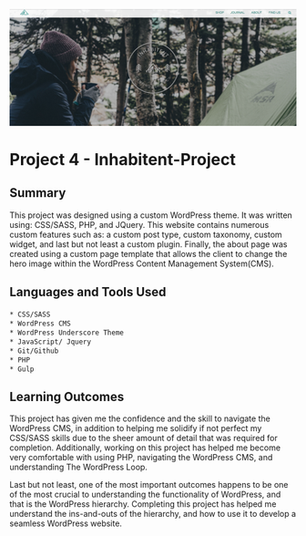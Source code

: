 ![Alt text](/inhabitent-screenshot.png)
# Project 4 - Inhabitent-Project

## Summary

This project was designed using a custom WordPress theme. It was written using: CSS/SASS, PHP, and JQuery. This website contains numerous custom features such as: a custom post type, custom taxonomy, custom widget, and last but not least a custom plugin. Finally, the about page was created using a custom page template that allows the client to change the hero image within the WordPress Content Management System(CMS).

## Languages and Tools Used

	* CSS/SASS
	* WordPress CMS
	* WordPress Underscore Theme
	* JavaScript/ Jquery
	* Git/Github
	* PHP
	* Gulp
	

## Learning Outcomes

This project has given me the confidence and the skill to navigate the WordPress CMS, in addition to helping me solidify if not perfect my CSS/SASS skills due to the sheer amount of detail that was required for completion. Additionally, working on this project has helped me become very comfortable with using PHP, navigating the WordPress CMS, and understanding The WordPress Loop.

Last but not least, one of the most important outcomes happens to be one of the most crucial to understanding the functionality of WordPress, and that is the WordPress hierarchy. Completing this project has helped me understand the ins-and-outs of the hierarchy, and how to use it to develop a seamless WordPress website.